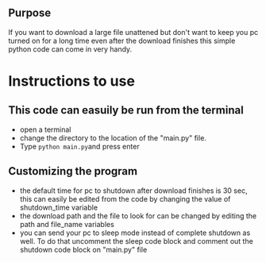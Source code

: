 
## Purpose
If you want to download a large file unattened but don't want to keep you pc turned on for a long time even after the download finishes this simple python code can come in very handy.

# Instructions to use

## This code can easuily be run from the terminal 

* open a terminal
* change the directory to the location of the "main.py" file.
* Type `python main.py`and press enter

## Customizing the program
* the default time for pc to shutdown after download finishes is 30 sec, this can easily be edited from the code by changing the value of shutdown_time variable
* the download path and the file to look for can be changed by editing the path and file_name variables
* you can send your  pc to sleep mode instead of complete shutdown as well. To do that uncomment the sleep code block and comment out the shutdown code block on "main.py" file
